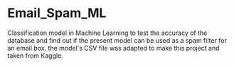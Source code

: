 # Email_Spam_ML

Classification model in Machine Learning to test the accuracy of the database and find out if the present model can be used as a spam filter for an email box.
the model's CSV file was adapted to make this project and taken from Kaggle.
